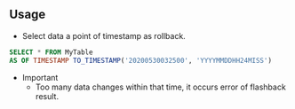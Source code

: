 ## Usage

* Select data a point of timestamp as rollback.
```sql
SELECT * FROM MyTable
AS OF TIMESTAMP TO_TIMESTAMP('20200530032500', 'YYYYMMDDHH24MISS') 
```
* Important
  * Too many data changes within that time, it occurs error of flashback result.

